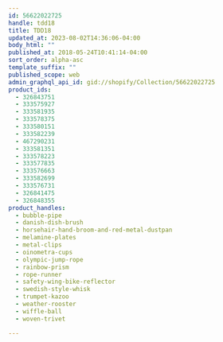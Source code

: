 ```yaml
---
id: 56622022725
handle: tdd18
title: TDD18
updated_at: 2023-08-02T14:36:06-04:00
body_html: ""
published_at: 2018-05-24T10:41:14-04:00
sort_order: alpha-asc
template_suffix: ""
published_scope: web
admin_graphql_api_id: gid://shopify/Collection/56622022725
product_ids:
  - 326843751
  - 333575927
  - 333581935
  - 333578375
  - 333580151
  - 333582239
  - 467290231
  - 333581351
  - 333578223
  - 333577835
  - 333576663
  - 333582699
  - 333576731
  - 326841475
  - 326848355
product_handles:
  - bubble-pipe
  - danish-dish-brush
  - horsehair-hand-broom-and-red-metal-dustpan
  - melamine-plates
  - metal-clips
  - oinometra-cups
  - olympic-jump-rope
  - rainbow-prism
  - rope-runner
  - safety-wing-bike-reflector
  - swedish-style-whisk
  - trumpet-kazoo
  - weather-rooster
  - wiffle-ball
  - woven-trivet

---
```


